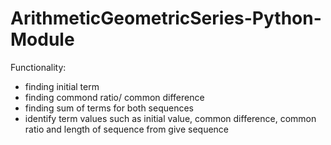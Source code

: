 # ArithmeticGeometricSeries-Python-Module
Functionality:
  - finding initial term
  - finding commond ratio/ common difference
  - finding sum of terms for both sequences
  - identify term values such as initial value, common difference, common ratio and length of sequence from give sequence 
